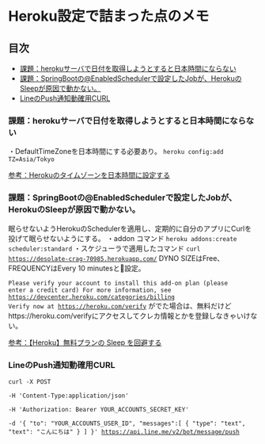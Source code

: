 # Heroku設定で詰まった点のメモ

## 目次
- [課題：herokuサーバで日付を取得しようとすると日本時間にならない](#page1)
- [課題：SpringBootの@EnabledSchedulerで設定したJobが、HerokuのSleepが原因で動かない。](#page2)
- [LineのPush通知動確用CURL](#page3)

### <div id="page1">課題：herokuサーバで日付を取得しようとすると日本時間にならない</id>
・DefaultTimeZoneを日本時間にする必要あり。
<code>heroku config:add TZ=Asia/Tokyo</code>

<a href='http://blog.ruedap.com/2011/02/10/heroku-timezone-japan-jst'>参考：Herokuのタイムゾーンを日本時間に設定する</a>

### <div id="page2">課題：SpringBootの@EnabledSchedulerで設定したJobが、<br>HerokuのSleepが原因で動かない。</div>
眠らせないようHerokuのSchedulerを適用し、定期的に自分のアプリにCurlを投げて眠らせないようにする。
・addon コマンド
<code>heroku addons:create scheduler:standard</code>
・スケジューラで適用したコマンド
<code>curl https://desolate-crag-70985.herokuapp.com/</code>
DYNO SIZEはFree、FREQUENCYはEvery 10 minutesと設定。

<code>Please verify your account to install this add-on plan 
(please enter a credit card) For more information, 
see https://devcenter.heroku.com/categories/billing 
Verify now at https://heroku.com/verify</code>
がでた場合は、無料だけどhttps://heroku.com/verifyにアクセスしてクレカ情報とかを登録しなきゃいけない。

<a href='https://www.shookuro.com/entry/2018/05/05/112133'>参考：【Heroku】無料プランの Sleep を回避する</a>


### <div id="page3">LineのPush通知動確用CURL</div>
<code>curl -X POST \
-H 'Content-Type:application/json' \
-H 'Authorization: Bearer YOUR_ACCOUNTS_SECRET_KEY' \
-d '{
 "to": "YOUR_ACCOUNTS_USER_ID",
 "messages":[
     {
     "type": "text",
     "text": "こんにちは"
 }
 ]
}' https://api.line.me/v2/bot/message/push</code>